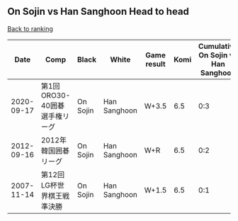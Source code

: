 ## On Sojin vs Han Sanghoon Head to head

[Back to ranking](../../index.md)




| **Date** | **Comp** | **Black** | **White** | **Game result** | **Komi** | **Cumulative On Sojin vs Han Sanghoon** | **On Sojin streak** | **Han Sanghoon streak** | 
| --- | --- | --- | --- | --- | --- | --- | --- | --- |
| 2020-09-17 | 第1回ORO30-40囲碁選手権リーグ | On Sojin | Han Sanghoon | W+3.5 | 6.5 | 0:3 | 0 | 3 | 
| 2012-09-16 | 2012年韓国囲碁リーグ | On Sojin | Han Sanghoon | W+R | 6.5 | 0:2 | 0 | 2 | 
| 2007-11-14 | 第12回LG杯世界棋王戦準決勝 | On Sojin | Han Sanghoon | W+1.5 | 6.5 | 0:1 | 0 | 1 |




